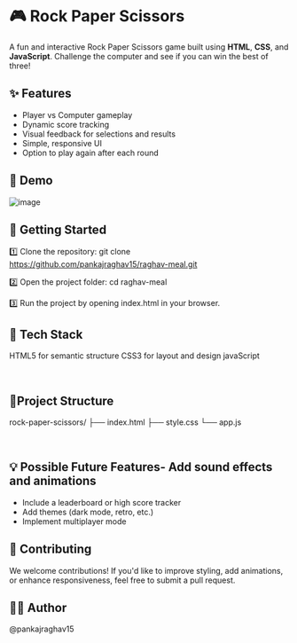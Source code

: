 # 🎮 Rock Paper Scissors 

A fun and interactive Rock Paper Scissors game built using **HTML**, **CSS**, and **JavaScript**. Challenge the computer and see if you can win the best of three!

## ✨ Features

- Player vs Computer gameplay
- Dynamic score tracking
- Visual feedback for selections and results
- Simple, responsive UI
- Option to play again after each round

## 📸 Demo

![image](https://github.com/user-attachments/assets/b03caf76-c990-427e-8bf6-27da19003815)


## 🚀 Getting Started
1️⃣ Clone the repository: git clone https://github.com/pankajraghav15/raghav-meal.git

2️⃣ Open the project folder: cd raghav-meal

3️⃣ Run the project by opening index.html in your browser.

## 🎨 Tech Stack
HTML5 for semantic structure
CSS3 for layout and design
javaScript

<br>


## 📁Project Structure
rock-paper-scissors/
├── index.html
├── style.css
└── app.js

<br>

## 💡 Possible Future Features- Add sound effects and animations
- Include a leaderboard or high score tracker
- Add themes (dark mode, retro, etc.)
- Implement multiplayer mode


## 🤝 Contributing
We welcome contributions! If you'd like to improve styling, add animations, or enhance responsiveness, feel free to submit a pull request.

## 🧑‍💻 Author
@pankajraghav15
